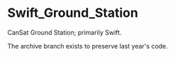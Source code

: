 # Swift_Ground_Station
CanSat Ground Station; primarily Swift.

The archive branch exists to preserve last year's code.
